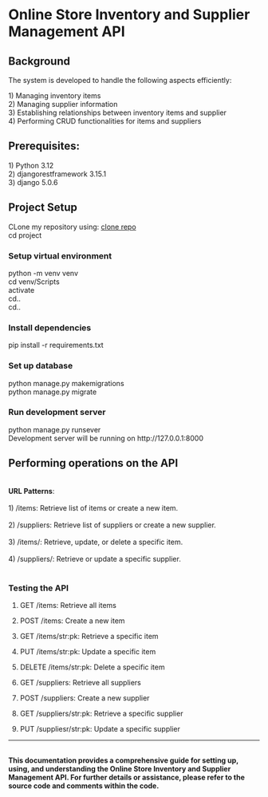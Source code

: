 
  <h1>Online Store Inventory and Supplier Management API
</h1>
<h2>Background</h2>
<p>The system is developed to handle the following aspects efficiently:</p>
1) Managing inventory items<br>
2) Managing supplier information<br>
3) Establishing relationships between inventory items and supplier<br>
4) Performing CRUD functionalities for items and suppliers<br>
<h2>Prerequisites:</h2>
<p> 
  1) Python 3.12<br>
  2) djangorestframework 3.15.1<br>
  3) django 5.0.6<br>
</p>
<h2>Project Setup</h2>
CLone my repository using: <a href='https://github.com/Gbekee/api_inventory.git'> clone repo</a><br>
cd project
<h3>Setup virtual environment</h3>
python -m venv venv<br>
cd venv/Scripts<br>
activate<br>
cd..<br>
cd..<br>
<h3>Install dependencies</h3>
pip install -r requirements.txt<br>
<h3>Set up database</h3>
python manage.py makemigrations<br>
python manage.py migrate
<h3>Run development server</h3>
python manage.py runsever<br>
Development server will be running on  http://127.0.0.1:8000 <br>
<h2>Performing operations on the API</h2><br>
<b>URL Patterns</b>:<br><br>
  1) /items: Retrieve list of items or create a new item.<br><br>
  2) /suppliers: Retrieve list of suppliers or create a new supplier.<br><br>
  3) /items/<str:pk>: Retrieve, update, or delete a specific item.<br><br>
  4) /suppliers/<str:pk>: Retrieve or update a specific supplier.<br><br>
<h3>Testing the API<br></h3>
    
1) GET /items: Retrieve all items

2) POST /items: Create a new item

3) GET /items/str:pk: Retrieve a specific item

4) PUT /items/str:pk: Update a specific item

5) DELETE /items/str:pk: Delete a specific item

6) GET /suppliers: Retrieve all suppliers

7) POST /suppliers: Create a new supplier

8) GET /suppliers/str:pk: Retrieve a specific supplier

9) PUT /suppliesr/str:pk: Update a specific supplier
<hr>
<br>
<b>This documentation provides a comprehensive guide for setting up, using, and understanding the Online Store Inventory and Supplier Management API. For further details or assistance, please refer to the source code and comments within the code.</b>
<br>
